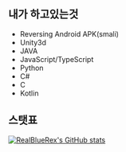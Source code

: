 ## 내가 하고있는것

- Reversing Android APK(smali)
- Unity3d
- JAVA
- JavaScript/TypeScript
- Python
- C#
- C
- Kotlin

## 스탯표

[![RealBlueRex's GitHub stats](https://github-readme-stats.vercel.app/api?username=RealBlueRex&show_icons=true&theme=dracula)](https://github.com/anuraghazra/github-readme-stats)
